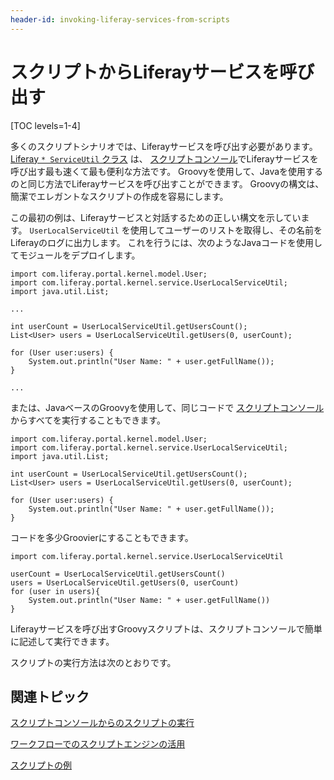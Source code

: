 ```yaml
---
header-id: invoking-liferay-services-from-scripts
---
```


# スクリプトからLiferayサービスを呼び出す

[TOC levels=1-4]

多くのスクリプトシナリオでは、Liferayサービスを呼び出す必要があります。 [Liferay `* ServiceUtil` クラス](https://docs.liferay.com/ce/portal/7.1-latest/javadocs/portal-kernel/) は、 [スクリプトコンソール](/docs/7-1/user/-/knowledge_base/u/running-scripts-from-the-script-console)でLiferayサービスを呼び出す最も速くて最も便利な方法です。 Groovyを使用して、Javaを使用するのと同じ方法でLiferayサービスを呼び出すことができます。 Groovyの構文は、簡潔でエレガントなスクリプトの作成を容易にします。

この最初の例は、Liferayサービスと対話するための正しい構文を示しています。 `UserLocalServiceUtil` を使用してユーザーのリストを取得し、その名前をLiferayのログに出力します。 これを行うには、次のようなJavaコードを使用してモジュールをデプロイします。

    import com.liferay.portal.kernel.model.User;
    import com.liferay.portal.kernel.service.UserLocalServiceUtil;
    import java.util.List;
    
    ...
    
    int userCount = UserLocalServiceUtil.getUsersCount();
    List<User> users = UserLocalServiceUtil.getUsers(0, userCount);
    
    for (User user:users) {
        System.out.println("User Name: " + user.getFullName());
    }
    
    ...

または、JavaベースのGroovyを使用して、同じコードで [スクリプトコンソール](/docs/7-1/user/-/knowledge_base/u/running-scripts-from-the-script-console) からすべてを実行することもできます。

``` 
import com.liferay.portal.kernel.model.User;
import com.liferay.portal.kernel.service.UserLocalServiceUtil;
import java.util.List;

int userCount = UserLocalServiceUtil.getUsersCount();
List<User> users = UserLocalServiceUtil.getUsers(0, userCount);

for (User user:users) {
    System.out.println("User Name: " + user.getFullName());
} 
```

コードを多少Groovierにすることもできます。

    import com.liferay.portal.kernel.service.UserLocalServiceUtil
    
    userCount = UserLocalServiceUtil.getUsersCount()
    users = UserLocalServiceUtil.getUsers(0, userCount)
    for (user in users){
        System.out.println("User Name: " + user.getFullName())
    }

Liferayサービスを呼び出すGroovyスクリプトは、スクリプトコンソールで簡単に記述して実行できます。

スクリプトの実行方法は次のとおりです。

## 関連トピック

[スクリプトコンソールからのスクリプトの実行](/docs/7-1/user/-/knowledge_base/u/running-scripts-from-the-script-console)

[ワークフローでのスクリプトエンジンの活用](/docs/7-1/user/-/knowledge_base/u/leveraging-the-script-engine-in-workflow)

[スクリプトの例](/docs/7-1/user/-/knowledge_base/u/script-examples)
